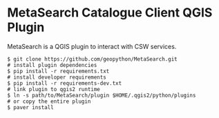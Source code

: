 MetaSearch Catalogue Client QGIS Plugin
=======================================

MetaSearch is a QGIS plugin to interact with CSW services.

```
$ git clone https://github.com/geopython/MetaSearch.git
# install plugin dependencies
$ pip install -r requirements.txt
# install developer requirements
$ pip install -r requirements-dev.txt
# link plugin to qgis2 runtime
$ ln -s path/to/MetaSearch/plugin $HOME/.qgis2/python/plugins
# or copy the entire plugin
$ paver install
```
